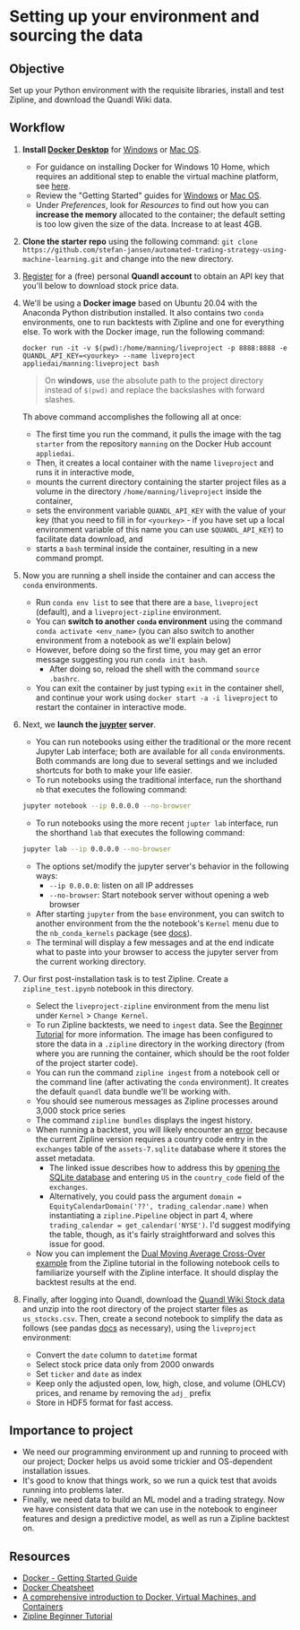 # Setting up your environment and sourcing the data

## Objective

Set up your Python environment with the requisite libraries, install and test Zipline, and download the Quandl Wiki data.

## Workflow

1. **Install [Docker Desktop](https://docs.docker.com/desktop/)** for [Windows](https://docs.docker.com/docker-for-windows/install/) or [Mac OS](https://docs.docker.com/docker-for-mac/install/).
    - For guidance on installing Docker for Windows 10 Home, which requires an additional step to enable the virtual machine platform, see [here](https://docs.docker.com/docker-for-windows/install-windows-home/).
    - Review the "Getting Started" guides for [Windows](https://docs.docker.com/docker-for-windows/) or [Mac OS](https://docs.docker.com/docker-for-mac/). 
    - Under *Preferences*, look for *Resources* to find out how you can **increase the memory** allocated to the container; the default setting is too low given the size of the data. Increase to at least 4GB.
2. **Clone the starter repo** using the following command: `git clone https://github.com/stefan-jansen/automated-trading-strategy-using-machine-learning.git` and change into the new directory.
3. [Register](https://www.quandl.com/sign-up) for a (free) personal **Quandl account** to obtain an API key that you'll below to download stock price data.  
3. We'll be using a **Docker image** based on Ubuntu 20.04 with the Anaconda Python distribution installed. It also contains two `conda` environments, one to run backtests with Zipline and one for everything else. To work with the Docker image, run the following command:
    ```docker
   docker run -it -v $(pwd):/home/manning/liveproject -p 8888:8888 -e QUANDL_API_KEY=<yourkey> --name liveproject appliedai/manning:liveproject bash
    ```
    > On **windows**, use the absolute path to the project directory instead of `$(pwd)` and replace the backslashes with forward slashes. 
    
    Th above command accomplishes the following all at once:                                                                                                                                                                                                                                                                                                                                                                                                                                                           
    - The first time you run the command, it pulls the image with the tag `starter` from the repository `manning` on the Docker Hub account `appliedai`. 
    - Then, it creates a local container with the name `liveproject` and runs it in interactive mode,
    - mounts the current directory containing the starter project files as a volume in the directory `/home/manning/liveproject` inside the container,
    - sets the environment variable `QUANDL_API_KEY` with the value of your key (that you need to fill in for `<yourkey>` - if you have set up a local environment variable of this name you can use `$QUANDL_API_KEY`) to facilitate data download, and
    - starts a `bash` terminal inside the container, resulting in a new command prompt.
4. Now you are running a shell inside the container and can access the `conda` environments.
    - Run `conda env list` to see that there are a `base`, `liveproject` (default), and a `liveproject-zipline` environment.
    - You can **switch to another `conda` environment** using the command `conda activate <env_name>` (you can also switch to another environment from a notebook as we'll explain below) 
    - However, before doing so the first time, you may get an error message suggesting you run `conda init bash`. 
        - After doing so, reload the shell with the command `source .bashrc`.
    - You can exit the container by just typing `exit` in the container shell, and continue your work using `docker start -a -i liveproject` to restart the container in interactive mode.
5. Next, we **launch the [juypter](https://jupyter.org/) server**. 
    - You can run notebooks using either the traditional or the more recent Jupyter Lab interface; both are available for all `conda` environments. Both commands are long due to several settings and we included shortcuts for both to make your life easier.
    - To run notebooks using the traditional interface, run the shorthand `nb` that executes the following command:
    ```bash
    jupyter notebook --ip 0.0.0.0 --no-browser
   ```
   - To run notebooks using the more recent `jupter lab` interface, run the shorthand `lab` that executes the following command:
    ```bash
    jupyter lab --ip 0.0.0.0 --no-browser
   ```
   - The options set/modify the jupyter server's behavior in the following ways:
        - `--ip 0.0.0.0`: listen on all IP addresses
        - `--no-browser`: Start notebook server without opening a web browser
    - After starting `jupyter` from the `base` environment, you can switch to another environment from the the notebook's `Kernel` menu due to the `nb_conda_kernels` package (see [docs](https://github.com/Anaconda-Platform/nb_conda_kernels)). 
    - The terminal will display a few messages and at the end indicate what to paste into your browser to access the jupyter server from the current working directory.
6. Our first post-installation task is to test Zipline. Create a `zipline_test.ipynb` notebook in this directory. 
    - Select the `liveproject-zipline` environment from the menu list under `Kernel` > `Change Kernel`.
    - To run Zipline backtests, we need to `ingest` data. See the [Beginner Tutorial](https://www.zipline.io/beginner-tutorial.html) for more information. The image has been configured to store the data in a `.zipline` directory in the working directory (from where you are running the container, which should be the root folder of the project starter code).
    - You can run the command `zipline ingest` from a notebook cell or the command line (after activating the `conda` environment). It creates the default `quandl` data bundle we'll be working with. 
   - You should see numerous messages as Zipline processes around 3,000 stock price series
   - The command `zipline bundles` displays the ingest history.
   - When running a backtest, you will likely encounter an [error](https://github.com/quantopian/zipline/issues/2517) because the current Zipline version requires a country code entry in the `exchanges` table of the `assets-7.sqlite` database where it stores the asset metadata. 
        - The linked issue describes how to address this by [opening the SQLite database](https://sqlitebrowser.org/dl/) and entering `US` in the `country_code` field of the `exchanges`.
        - Alternatively, you could pass the argument `domain = EquityCalendarDomain('??', trading_calendar.name)` when instantiating a `zipline.Pipeline` object in part 4, where `trading_calendar = get_calendar('NYSE')`. I'd suggest modifying the table, though, as it's fairly straightforward and solves this issue for good.
   - Now you can implement the [Dual Moving Average Cross-Over example](https://www.zipline.io/beginner-tutorial.html#access-to-previous-prices-using-history) from the Zipline tutorial in the following notebook cells to familiarize yourself with the Zipline interface. It should display the backtest results at the end.
7. Finally, after logging into Quandl, download the [Quandl Wiki Stock data](https://www.quandl.com/tables/WIKIP/WIKI-PRICES/export) and unzip into the root directory of the project starter files as `us_stocks.csv`. Then, create a second notebook to simplify the data as follows (see pandas [docs](https://pandas.pydata.org/docs/) as necessary), using the `liveproject` environment: 
    - Convert the `date` column to `datetime` format
    - Select stock price data only from 2000 onwards
    - Set `ticker` and `date` as index
    - Keep only the adjusted open, low, high, close, and volume (OHLCV) prices, and rename by removing the `adj_` prefix
    - Store in HDF5 format for fast access.  
   
## Importance to project
- We need our programming environment up and running to proceed with our project; Docker helps us avoid some trickier and OS-dependent installation issues.
- It's good to know that things work, so we run a quick test that avoids running into problems later.
- Finally, we need data to build an ML model and a trading strategy. Now we have consistent data that we can use in the notebook to engineer features and design a predictive model, as well as run a Zipline backtest on.

## Resources

- [Docker - Getting Started Guide](https://docs.docker.com/get-started/)
- [Docker Cheatsheet](https://raw.githubusercontent.com/sangam14/dockercheatsheets/master/dockercheatsheet8.png)
- [A comprehensive introduction to Docker, Virtual Machines, and Containers](https://www.freecodecamp.org/news/comprehensive-introductory-guide-to-docker-vms-and-containers-4e42a13ee103/)
- [Zipline Beginner Tutorial](https://www.zipline.io/beginner-tutorial.html#my-first-algorithm)